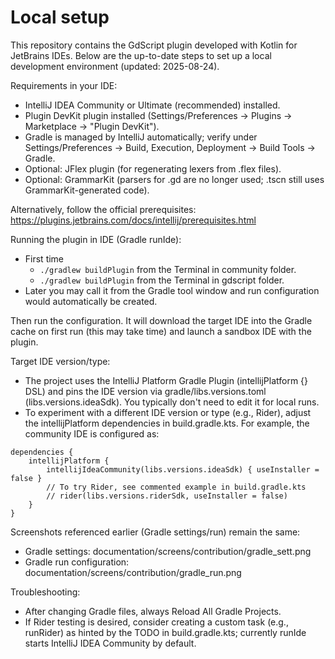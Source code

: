 # Local setup

This repository contains the GdScript plugin developed with Kotlin for JetBrains IDEs. Below are the up-to-date steps to set up a local development environment (updated: 2025-08-24).

Requirements in your IDE:
- IntelliJ IDEA Community or Ultimate (recommended) installed.
- Plugin DevKit plugin installed (Settings/Preferences -> Plugins -> Marketplace -> "Plugin DevKit").
- Gradle is managed by IntelliJ automatically; verify under Settings/Preferences -> Build, Execution, Deployment -> Build Tools -> Gradle.
- Optional: JFlex plugin (for regenerating lexers from .flex files).
- Optional: GrammarKit (parsers for .gd are no longer used; .tscn still uses GrammarKit-generated code).

Alternatively, follow the official prerequisites: https://plugins.jetbrains.com/docs/intellij/prerequisites.html

Running the plugin in IDE (Gradle runIde):
- First time
  - `./gradlew buildPlugin` from the Terminal in community folder.
  - `./gradlew buildPlugin` from the Terminal in gdscript folder.
- Later you may call it from the Gradle tool window and run configuration would automatically be created.

Then run the configuration. It will download the target IDE into the Gradle cache on first run (this may take time) and launch a sandbox IDE with the plugin.

Target IDE version/type:
- The project uses the IntelliJ Platform Gradle Plugin (intellijPlatform {} DSL) and pins the IDE version via gradle/libs.versions.toml (libs.versions.ideaSdk). You typically don't need to edit it for local runs.
- To experiment with a different IDE version or type (e.g., Rider), adjust the intellijPlatform dependencies in build.gradle.kts. For example, the community IDE is configured as:
```
dependencies {
    intellijPlatform {
        intellijIdeaCommunity(libs.versions.ideaSdk) { useInstaller = false }
        // To try Rider, see commented example in build.gradle.kts
        // rider(libs.versions.riderSdk, useInstaller = false)
    }
}
```

Screenshots referenced earlier (Gradle settings/run) remain the same:
- Gradle settings: documentation/screens/contribution/gradle_sett.png
- Gradle run configuration: documentation/screens/contribution/gradle_run.png

Troubleshooting:
- After changing Gradle files, always Reload All Gradle Projects.
- If Rider testing is desired, consider creating a custom task (e.g., runRider) as hinted by the TODO in build.gradle.kts; currently runIde starts IntelliJ IDEA Community by default.
